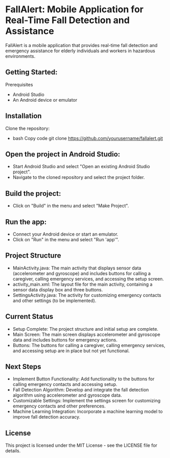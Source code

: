 # FallAlert: Mobile Application for Real-Time Fall Detection and Assistance

FallAlert is a mobile application that provides real-time fall detection and emergency assistance for elderly individuals and workers in hazardous environments.

Getting Started:
----
Prerequisites
* Android Studio
* An Android device or emulator


Installation
----
Clone the repository:
* bash
Copy code
git clone https://github.com/yourusername/fallalert.git

Open the project in Android Studio:
----
* Start Android Studio and select "Open an existing Android Studio project".
* Navigate to the cloned repository and select the project folder.

Build the project:
----
* Click on "Build" in the menu and select "Make Project".

Run the app:
----
* Connect your Android device or start an emulator.
* Click on "Run" in the menu and select "Run 'app'".

Project Structure
----
* MainActivity.java: The main activity that displays sensor data (accelerometer and gyroscope) and includes buttons for calling a caregiver, calling emergency services, and accessing the setup screen.
* activity_main.xml: The layout file for the main activity, containing a sensor data display box and three buttons.
* SettingsActivity.java: The activity for customizing emergency contacts and other settings (to be implemented).

Current Status
----
* Setup Complete: The project structure and initial setup are complete.
* Main Screen: The main screen displays accelerometer and gyroscope data and includes buttons for emergency actions.
* Buttons: The buttons for calling a caregiver, calling emergency services, and accessing setup are in place but not yet functional.

Next Steps
----
* Implement Button Functionality: Add functionality to the buttons for calling emergency contacts and accessing setup.
* Fall Detection Algorithm: Develop and integrate the fall detection algorithm using accelerometer and gyroscope data.
* Customizable Settings: Implement the settings screen for customizing emergency contacts and other preferences.
* Machine Learning Integration: Incorporate a machine learning model to improve fall detection accuracy.

<!-- + 
[//]:  <>  Contributing


Contributions are welcome! Please feel free to submit a pull request or open an issue to discuss potential improvements and additions.


+ -->
License
----
This project is licensed under the MIT License - see the LICENSE file for details.
